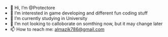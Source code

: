 - 👋 Hi, I’m @Protectore
- 👀 I’m interested in game developing and different fun coding stuff
- 🌱 I’m currently studying in University
- 💞️ I’m not looking to calloborate on somthing now, but it may change later
- 📫 How to reach me: almazik786@gmail.com

<!---
Protectore/Protectore is a ✨ special ✨ repository because its `README.md` (this file) appears on your GitHub profile.
You can click the Preview link to take a look at your changes.
--->
